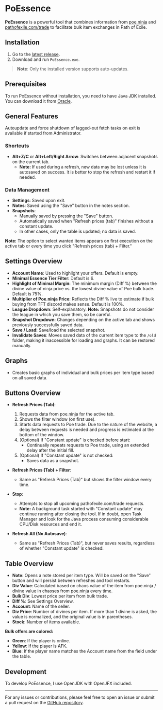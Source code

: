 # PoEssence

**PoEssence** is a powerful tool that combines information from [poe.ninja](https://poe.ninja) and [pathofexile.com/trade](https://pathofexile.com/trade) to facilitate bulk item exchanges in Path of Exile.

## Installation

1. Go to the [latest release](https://github.com/Dscorp42/PoEssence/releases/latest).
2. Download and run `PoEssence.exe`.

> **Note:** Only the installed version supports auto-updates.

## Prerequisites

To run PoEssence without installation, you need to have Java JDK installed. You can download it from [Oracle](https://download.oracle.com/java/22/archive/jdk-22.0.1_windows-x64_bin.exe).

## General Features

Autoupdate and force shutdown of lagged-out fetch tasks on exit is available if started from Administrator.

### Shortcuts

- **Alt+Z/C** or **Alt+Left/Right Arrow**: Switches between adjacent snapshots on the current tab.
  - **Note:** If used during a refresh, new data may be lost unless it is autosaved on success. It is better to stop the refresh and restart it if needed.

### Data Management

- **Settings**: Saved upon exit.
- **Notes**: Saved using the "Save" button in the notes section.
- **Snapshots**:
  - Manually saved by pressing the "Save" button.
  - Automatically saved when "Refresh prices (tab)" finishes without a constant update.
  - In other cases, only the table is updated; no data is saved.

**Note:** The option to select wanted items appears on first execution on the active tab or every time you click "Refresh prices (tab) + Filter."

## Settings Overview

- **Account Name**: Used to highlight your offers. Default is empty.
- **Minimal Essence Tier Filter**: Default is 6.
- **Highlight of Minimal Margin**: The minimum margin (Diff %) between the divine value of ninja price vs. the lowest divine value of Poe bulk trade. Default is 75%.
- **Multiplier of Poe.ninja Price**: Reflects the Diff % live to estimate if bulk buying from TFT discord makes sense. Default is 100%.
- **League Dropdown**: Self-explanatory. **Note:** Snapshots do not consider the league in which you save them, so be careful.
- **Snapshot Dropdown**: Changes depending on the active tab and shows previously successfully saved data.
- **Save / Load**: Save/load the selected snapshot.
- **Invalidate Saves**: Moves saved data of the current item type to the `/old` folder, making it inaccessible for loading and graphs. It can be restored manually.

## Graphs

- Creates basic graphs of individual and bulk prices per item type based on all saved data.

## Buttons Overview

- **Refresh Prices (Tab)**:
  1. Requests data from poe.ninja for the active tab.
  2. Shows the filter window (on first use).
  3. Starts data requests to Poe trade. Due to the nature of the website, a delay between requests is needed and progress is estimated at the bottom of the window.
  4. (Optional) If "Constant update" is checked before start:
       - Continually repeats requests to Poe trade, using an extended delay after the initial fill.
  5. (Optional) If "Constant update" is not checked:
       - Saves data as a snapshot.

- **Refresh Prices (Tab) + Filter**:
  - Same as "Refresh Prices (Tab)" but shows the filter window every time.

- **Stop**:
  - Attempts to stop all upcoming pathofexile.com/trade requests.
  - **Note:** A background task started with "Constant update" may continue running after closing the tool. If in doubt, open Task Manager and look for the Java process consuming considerable CPU/Disk resources and end it.

- **Refresh All (No Autosave)**:
  - Same as "Refresh Prices (Tab)", but never saves results, regardless of whether "Constant update" is checked.

## Table Overview

- **Note**: Opens a note stored per item type. Will be saved on the "Save" button and will persist between refreshes and tool restarts.
- **Div Value**: Calculated based on chaos value of the item from poe.ninja / divine value in chaoses from poe.ninja every time.
- **Bulk Div**: Lowest price per item from bulk trade.
- **Diff %**: See Settings Overview.
- **Account**: Name of the seller.
- **Div Price**: Number of divines per item. If more than 1 divine is asked, the value is normalized, and the original value is in parentheses.
- **Stock**: Number of items available.

**Bulk offers are colored:**
- **Green**: If the player is online.
- **Yellow**: If the player is AFK.
- **Blue**: If the player name matches the Account name from the field under the table.

## Development

To develop PoEssence, I use OpenJDK with OpenJFX included.

---

For any issues or contributions, please feel free to open an issue or submit a pull request on the [GitHub repository](https://github.com/Dscorp42/PoEssence).
